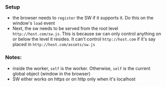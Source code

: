 ### Setup

- the browser needs to `register` the SW if it supports it. Do this on the window's `load` event
- Next, the sw needs to be served from the root level `http://host.com/sw.js`. This is because sw can only control anything on or below the level it resides. It can't control `http://host.com` if it's say placed in `http://host.com/assets/sw.js`

### Notes:

- inside the worker, `self` is the worker. Otherwise, `self` is the current global object (window in the browser)
- SW either works on https or on http only when it's localhost
